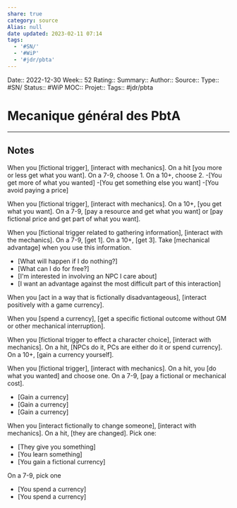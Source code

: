 ```yaml
---
share: true
category: source
Alias: null
date updated: 2023-02-11 07:14
tags:
  - '#SN/'
  - '#WiP'
  - '#jdr/pbta'
---
```


Date:: 2022-12-30
Week:: 52
Rating::
Summary::
Author::
Source::
Type:: #SN/
Status:: #WiP
MOC::
Projet::
Tags:: #jdr/pbta

# Mecanique général des PbtA

---

## Notes

When you [fictional trigger], [interact with mechanics]. On a hit [you more or less get what you want]. On a 7-9, choose 1. On a 10+, choose 2. -[You get more of what you wanted] -[You get something else you want] -[You avoid paying a price]

When you [fictional trigger], [interact with mechanics]. On a 10+, [you get what you want]. On a 7-9, [pay a resource and get what you want] or [pay fictional price and get part of what you want].

When you [fictional trigger related to gathering information], [interact with the mechanics]. On a 7-9, [get 1]. On a 10+, [get 3]. Take [mechanical advantage] when you use this information.

- [What will happen if I do nothing?]
- [What can I do for free?]
- [I'm interested in involving an NPC I care about]
- [I want an advantage against the most difficult part of this interaction]

When you [act in a way that is fictionally disadvantageous], [interact positively with a game currency].

When you [spend a currency], [get a specific fictional outcome without GM or other mechanical interruption].

When you [fictional trigger to effect a character choice], [interact with mechanics]. On a hit, [NPCs do it, PCs are either do it or spend currency]. On a 10+, [gain a currency yourself].

When you [fictional trigger], [interact with mechanics]. On a hit, you [do what you wanted] and choose one. On a 7-9, [pay a fictional or mechanical cost].

- [Gain a currency]
- [Gain a currency]
- [Gain a currency]

When you [interact fictionally to change someone], [interact with mechanics]. On a hit, [they are changed].
Pick one:

- [They give you something]
- [You learn something]
- [You gain a fictional currency]

On a 7-9, pick one

- [You spend a currency]
- [You spend a currency]
